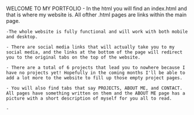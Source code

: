 WELCOME TO MY PORTFOLIO
    - In the html you will find an index.html and that is where my website is. All ofther .html pages are links within the main page.

    -The whole website is fully functional and will work with both mobile and desktop. 

    - There are social media links that will actually take you to my social media, and the links at the bottom of the page will redirect you to the original tabs on the top of the website.

    - There are a total of 6 projects that lead you to nowhere because I have no projects yet! Hopefully in the coming months I'll be able to add a lot more to the website to fill up those empty project pages. 

    - You will also find tabs that say PROJECTS, ABOUT ME, and CONTACT. All pages have something written on them and the ABOUT ME page has a picture with a short description of myself for you all to read.

    - 